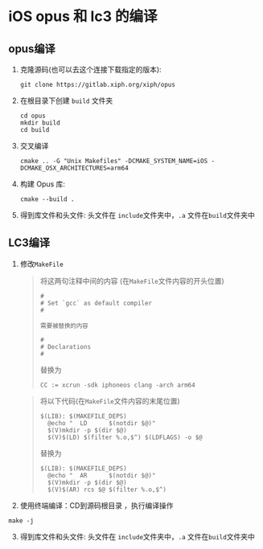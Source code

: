 # **iOS opus 和 lc3 的编译**
## **opus编译**

1. 克隆源码(也可以去这个连接下载指定的版本):

    ``` shell
    git clone https://gitlab.xiph.org/xiph/opus
    ```

2. 在根目录下创建 `build` 文件夹

    ```shell
    cd opus
    mkdir build
    cd build
    ```

3. 交叉编译

     ```shell
    cmake .. -G "Unix Makefiles" -DCMAKE_SYSTEM_NAME=iOS -DCMAKE_OSX_ARCHITECTURES=arm64
    ```

4. 构建 Opus 库:
    ```shell
    cmake --build .
    ```

5. 得到库文件和头文件: 头文件在 `include`文件夹中，`.a` 文件在`build`文件夹中





## **LC3编译**

1. 修改`MakeFile` 

    > 将这两句注释中间的内容 (在`MakeFile`文件内容的开头位置)
    > ```
    > #
    > # Set `gcc` as default compiler
    > #
    > 
    > 需要被替换的内容
    > 
    > #
    > # Declarations
    > #
    > 
    > ```
    > 替换为
    >    ``` 
    >    CC := xcrun -sdk iphoneos clang -arch arm64
    >    ```
   
    > 将以下代码(在`MakeFile`文件内容的末尾位置)
    > ```
    > $(LIB): $(MAKEFILE_DEPS)
    > 	@echo "  LD      $(notdir $@)"
    > 	$(V)mkdir -p $(dir $@)
    > 	$(V)$(LD) $(filter %.o,$^) $(LDFLAGS) -o $@
    > ```
    > 替换为
    > ```
    > $(LIB): $(MAKEFILE_DEPS)
    > 	@echo "  AR      $(notdir $@)"
    > 	$(V)mkdir -p $(dir $@)
    > 	$(V)$(AR) rcs $@ $(filter %.o,$^)
    > ```

2. 使用终端编译：CD到源码根目录 ，执行编译操作 
```
make -j
```
3. 得到库文件和头文件: 头文件在 `include`文件夹中，`.a` 文件在`build`文件夹中

